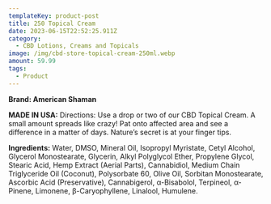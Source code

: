 ```yaml
---
templateKey: product-post
title: 250 Topical Cream
date: 2023-06-15T22:52:25.911Z
category:
  - CBD Lotions, Creams and Topicals
image: /img/cbd-store-topical-cream-250ml.webp
amount: 59.99
tags:
  - Product
---
```

**Brand: American Shaman**

**MADE IN USA:** Directions: Use a drop or two of our CBD Topical Cream.  A small amount spreads like crazy! Pat onto affected area and see a difference in a matter of days. Nature’s secret is at your finger tips.

**Ingredients:** Water, DMSO, Mineral Oil, Isopropyl Myristate, Cetyl Alcohol, Glycerol Monostearate, Glycerin, Alkyl Polyglycol Ether, Propylene Glycol, Stearic Acid, Hemp Extract (Aerial Parts), Cannabidiol, Medium Chain Triglyceride Oil (Coconut), Polysorbate 60, Olive Oil, Sorbitan Monostearate, Ascorbic Acid (Preservative), Cannabigerol, α-Bisabolol, Terpineol, α-Pinene, Limonene, β-Caryophyllene, Linalool, Humulene.